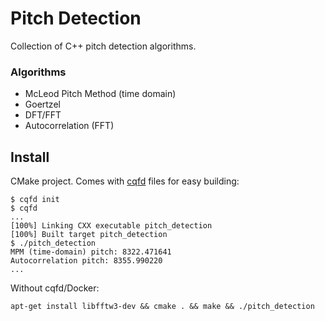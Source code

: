 # Pitch Detection

Collection of C++ pitch detection algorithms.

### Algorithms

* McLeod Pitch Method (time domain)
* Goertzel
* DFT/FFT
* Autocorrelation (FFT)


## Install

CMake project. Comes with [cqfd](https://github.com/savoirfairelinux/cqfd) files for easy building:

    $ cqfd init
    $ cqfd
    ...
    [100%] Linking CXX executable pitch_detection
    [100%] Built target pitch_detection 
    $ ./pitch_detection
    MPM (time-domain) pitch: 8322.471641
    Autocorrelation pitch: 8355.990220
    ...

Without cqfd/Docker:

    apt-get install libfftw3-dev && cmake . && make && ./pitch_detection
